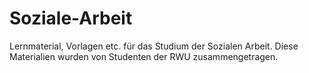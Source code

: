 # Soziale-Arbeit
Lernmaterial, Vorlagen etc.
für das Studium der Sozialen Arbeit.
Diese Materialien wurden von Studenten der RWU zusammengetragen.
